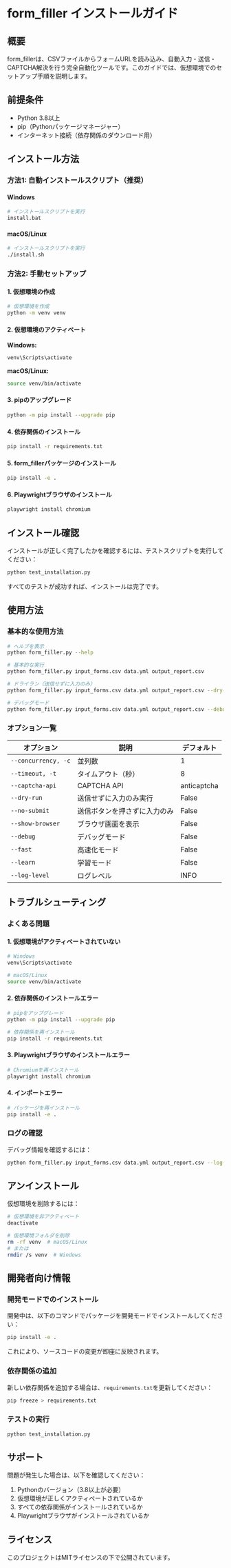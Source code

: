 # form_filler インストールガイド

## 概要

form_fillerは、CSVファイルからフォームURLを読み込み、自動入力・送信・CAPTCHA解決を行う完全自動化ツールです。このガイドでは、仮想環境でのセットアップ手順を説明します。

## 前提条件

- Python 3.8以上
- pip（Pythonパッケージマネージャー）
- インターネット接続（依存関係のダウンロード用）

## インストール方法

### 方法1: 自動インストールスクリプト（推奨）

#### Windows
```bash
# インストールスクリプトを実行
install.bat
```

#### macOS/Linux
```bash
# インストールスクリプトを実行
./install.sh
```

### 方法2: 手動セットアップ

#### 1. 仮想環境の作成
```bash
# 仮想環境を作成
python -m venv venv
```

#### 2. 仮想環境のアクティベート

**Windows:**
```bash
venv\Scripts\activate
```

**macOS/Linux:**
```bash
source venv/bin/activate
```

#### 3. pipのアップグレード
```bash
python -m pip install --upgrade pip
```

#### 4. 依存関係のインストール
```bash
pip install -r requirements.txt
```

#### 5. form_fillerパッケージのインストール
```bash
pip install -e .
```

#### 6. Playwrightブラウザのインストール
```bash
playwright install chromium
```

## インストール確認

インストールが正しく完了したかを確認するには、テストスクリプトを実行してください：

```bash
python test_installation.py
```

すべてのテストが成功すれば、インストールは完了です。

## 使用方法

### 基本的な使用方法

```bash
# ヘルプを表示
python form_filler.py --help

# 基本的な実行
python form_filler.py input_forms.csv data.yml output_report.csv

# ドライラン（送信せずに入力のみ）
python form_filler.py input_forms.csv data.yml output_report.csv --dry-run

# デバッグモード
python form_filler.py input_forms.csv data.yml output_report.csv --debug --show-browser
```

### オプション一覧

| オプション | 説明 | デフォルト |
|-----------|------|-----------|
| `--concurrency, -c` | 並列数 | 1 |
| `--timeout, -t` | タイムアウト（秒） | 8 |
| `--captcha-api` | CAPTCHA API | anticaptcha |
| `--dry-run` | 送信せずに入力のみ実行 | False |
| `--no-submit` | 送信ボタンを押さずに入力のみ | False |
| `--show-browser` | ブラウザ画面を表示 | False |
| `--debug` | デバッグモード | False |
| `--fast` | 高速化モード | False |
| `--learn` | 学習モード | False |
| `--log-level` | ログレベル | INFO |

## トラブルシューティング

### よくある問題

#### 1. 仮想環境がアクティベートされていない
```bash
# Windows
venv\Scripts\activate

# macOS/Linux
source venv/bin/activate
```

#### 2. 依存関係のインストールエラー
```bash
# pipをアップグレード
python -m pip install --upgrade pip

# 依存関係を再インストール
pip install -r requirements.txt
```

#### 3. Playwrightブラウザのインストールエラー
```bash
# Chromiumを再インストール
playwright install chromium
```

#### 4. インポートエラー
```bash
# パッケージを再インストール
pip install -e .
```

### ログの確認

デバッグ情報を確認するには：

```bash
python form_filler.py input_forms.csv data.yml output_report.csv --log-level DEBUG
```

## アンインストール

仮想環境を削除するには：

```bash
# 仮想環境を非アクティベート
deactivate

# 仮想環境フォルダを削除
rm -rf venv  # macOS/Linux
# または
rmdir /s venv  # Windows
```

## 開発者向け情報

### 開発モードでのインストール

開発中は、以下のコマンドでパッケージを開発モードでインストールしてください：

```bash
pip install -e .
```

これにより、ソースコードの変更が即座に反映されます。

### 依存関係の追加

新しい依存関係を追加する場合は、`requirements.txt`を更新してください：

```bash
pip freeze > requirements.txt
```

### テストの実行

```bash
python test_installation.py
```

## サポート

問題が発生した場合は、以下を確認してください：

1. Pythonのバージョン（3.8以上が必要）
2. 仮想環境が正しくアクティベートされているか
3. すべての依存関係がインストールされているか
4. Playwrightブラウザがインストールされているか

## ライセンス

このプロジェクトはMITライセンスの下で公開されています。
